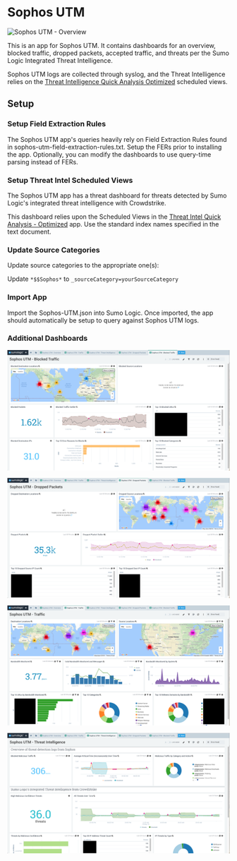 # Sophos UTM

![Sophos UTM - Overview](https://raw.githubusercontent.com/SumoLogic/sumologic-content/master/Sophos/UTM/Screenshots/Screenshot-Sophos-UTM-Overview.png)


This is an app for Sophos UTM. It contains dashboards for an overview, blocked traffic, dropped packets, accepted traffic,  and threats per the Sumo Logic Integrated Threat Intelligence. 

Sophos UTM logs are collected through syslog, and the Threat Intelligence relies on the [Threat Intelligence Quick Analysis Optimized](https://github.com/SumoLogic/sumologic-content/tree/master/Sumo-Logic-Tools/Threat_Intelligence_Optimized) scheduled views. 


## Setup

### Setup Field Extraction Rules

The Sophos UTM app's queries heavily rely on Field Extraction Rules found in sophos-utm-field-extraction-rules.txt. Setup the FERs prior to installing the app. Optionally, you can modify the dashboards to use query-time parsing instead of FERs.

### Setup Threat Intel Scheduled Views

The Sophos UTM app has a threat dashboard for threats detected by Sumo Logic's integrated threat intelligence with Crowdstrike.

This dashboard relies upon the Scheduled Views in the [Threat Intel Quick Analysis - Optimized](https://github.com/SumoLogic/sumologic-content/blob/master/Sumo-Logic-Tools/Threat_Intelligence_Optimized/scheduled-views.txt) app. Use the standard index names specified in the text document.

### Update Source Categories

Update source categories to the appropriate one(s):

Update `*$$Sophos*` to `_sourceCategory=yourSourceCategory`

### Import App

Import the Sophos-UTM.json into Sumo Logic. Once imported, the app should automatically be setup to query against Sophos UTM logs.

### Additional Dashboards

![Screenshot-Sophos-UTM-Blocked-Traffic](Screenshots/Screenshot-Sophos-UTM-Blocked-Traffic.png)

![Screenshots/Screenshot-Sophos-UTM-Dropped-Packets](Screenshots/Screenshot-Sophos-UTM-Dropped-Packets.png)

![Screenshot-Sophos-UTM-Traffic](Screenshots/Screenshot-Sophos-UTM-Traffic.png)

![Screenshot-Sophos-UTM-Threat-Intelligence](Screenshots/Screenshot-Sophos-UTM-Threat-Intelligence.png)
